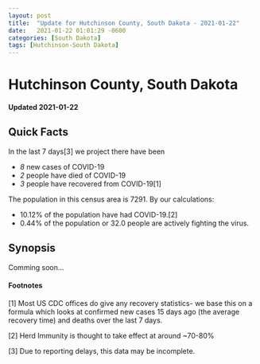 ```yaml
---
layout: post
title:  "Update for Hutchinson County, South Dakota - 2021-01-22"
date:   2021-01-22 01:01:29 -0600
categories: [South Dakota]
tags: [Hutchinson-South Dakota]
---
```


# Hutchinson County, South Dakota
#### Updated 2021-01-22

## Quick Facts

In the last 7 days[3] we project there have been
- *8* new cases of COVID-19
- *2* people have died of COVID-19
- *3* people have recovered from COVID-19[1]

The population in this census area is 7291. By our calculations:
- 10.12% of the population have had COVID-19.[2]
- 0.44% of the population or 32.0 people are actively fighting the virus.

## Synopsis

Comming soon...


#### Footnotes

[1] Most US CDC offices do give any recovery statistics- we base this on a formula which looks at confirmed new cases
15 days ago (the average recovery time) and deaths over the last 7 days.

[2] Herd Immunity is thought to take effect at around ~70-80%

[3] Due to reporting delays, this data may be incomplete.
 
    
